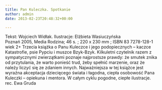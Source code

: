 ```yaml
---
title: Pan Kuleczka. Spotkanie
author: admin
date: 2013-02-23T20:48:32+00:00

---
```


  Tekst: Wojciech Widłak. Ilustracje: Elżbieta Wasiuczyńska<br /> Poznań 2005, Media Rodzina; 46 s. ; 220 x 230 mm ; ISBN 83 7278-128-1<br /> wiek 2+
Trzecia książka o Panu Kuleczce i jego podopiecznych – kaczce Katastrofie, psie Pypciu i muszce Bzyk-Bzyk. Kilkuletni czytelnik razem z sympatycznymi zwierzątkami poznaje najprostsze prawdy: że smutek znika od przytulania, że warto ponieść trud, żeby spełnić marzenie, oraz że należy liczyć się ze zdaniem innych. Najważniejsza w tej książce jest wyraźna akceptacja dziecięcego świata i łagodna, ciepła osobowość Pana Kuleczki – opiekuna i mentora. W całym cyklu pogodne, ciepłe ilustracje.
rec. Ewa Gruda
